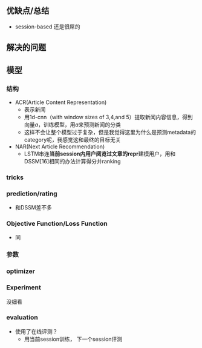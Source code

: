 ## 优缺点/总结
- session-based 还是很屌的
## 解决的问题
## 模型
### 结构
- ACR(Article Content Representation)
  - 表示新闻
  - 用1d-cnn（with window sizes of 3,4,and 5）提取新闻内容信息，得到向量$a$，训练模型，用$a$来预测新闻的分类
  - 这样不会让整个模型过于复杂，但是我觉得这里为什么是预测metadata的category呢，我感觉这和最终的目标无关
- NAR(Next Article Recommendation)
  - LSTM串连**当前session内用户阅览过文章的repr**建模用户，用和DSSM[16]相同的办法计算得分并ranking
### tricks
### prediction/rating
- 和DSSM差不多
### Objective Function/Loss Function
- 同
### 参数
### optimizer
### Experiment
没细看
### evaluation
- 使用了在线评测？
  - 用当前session训练， 下一个session评测